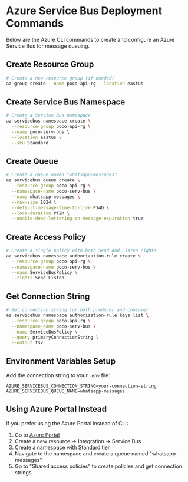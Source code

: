 # Azure Service Bus Deployment Commands

Below are the Azure CLI commands to create and configure an Azure Service Bus for message queuing.

## Create Resource Group

```bash
# Create a new resource group (if needed)
az group create --name poco-api-rg --location eastus
```

## Create Service Bus Namespace

```bash
# Create a Service Bus namespace
az servicebus namespace create \
  --resource-group poco-api-rg \
  --name poco-serv-bus \
  --location eastus \
  --sku Standard
```

## Create Queue

```bash
# Create a queue named "whatsapp-messages"
az servicebus queue create \
  --resource-group poco-api-rg \
  --namespace-name poco-serv-bus \
  --name whatsapp-messages \
  --max-size 1024 \
  --default-message-time-to-live P14D \
  --lock-duration PT2M \
  --enable-dead-lettering-on-message-expiration true
```

## Create Access Policy

```bash
# Create a single policy with both Send and Listen rights
az servicebus namespace authorization-rule create \
  --resource-group poco-api-rg \
  --namespace-name poco-serv-bus \
  --name ServiceBusPolicy \
  --rights Send Listen
```

## Get Connection String

```bash
# Get connection string for both producer and consumer
az servicebus namespace authorization-rule keys list \
  --resource-group poco-api-rg \
  --namespace-name poco-serv-bus \
  --name ServiceBusPolicy \
  --query primaryConnectionString \
  --output tsv
```

## Environment Variables Setup

Add the connection string to your `.env` file:

```
AZURE_SERVICEBUS_CONNECTION_STRING=your-connection-string
AZURE_SERVICEBUS_QUEUE_NAME=whatsapp-messages
```

## Using Azure Portal Instead

If you prefer using the Azure Portal instead of CLI:

1. Go to [Azure Portal](https://portal.azure.com)
2. Create a new resource → Integration → Service Bus
3. Create a namespace with Standard tier
4. Navigate to the namespace and create a queue named "whatsapp-messages"
5. Go to "Shared access policies" to create policies and get connection strings
